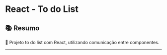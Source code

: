<h1> React - To do List </h2>

<h2>📚 Resumo </h2> 

🔹 Projeto to do list com React, utilizando comunicação entre componentes.

<hr>


